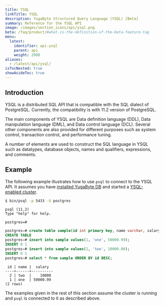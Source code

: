 ```yaml
---
title: YSQL
linkTitle: YSQL
description: YugaByte Structured Query Language (YSQL) [Beta]
summary: Reference for the YSQL API
image: /images/section_icons/api/ysql.png
beta: /faq/product/#what-is-the-definition-of-the-beta-feature-tag
menu:
  latest:
    identifier: api-ysql
    parent: api
    weight: 2900
aliases:
  - /latest/api/ysql/
isTocNested: true
showAsideToc: true
---
```


## Introduction
YSQL is a distributed SQL API that is compatible with the SQL dialect of PostgreSQL. Currently, the compatibility is with 11.2 version of PostgreSQL.

The main components of YSQL are Data definition language (DDL), Data manipulation language (DML), and Data control language (DCL). Several other components are also provided for different purposes such as system control, transaction control, and performance tuning.

A number of elements are used to construct the SQL language in YSQL such as datatypes, database objects, names and qualifiers, expressions, and comments.

## Example
The following example illustrates how to use `psql` to connect to the YSQL API. It assumes you have [installed YugaByte DB](../../quick-start/install/) and started a [YSQL-enabled cluster](../../quick-start/explore-ysql/).

```sh
$ bin/psql -p 5433 -U postgres
```

```
psql (11.2)
Type "help" for help.

postgres=#
```

```sql
postgres=# create table sample(id int primary key, name varchar, salary float);
CREATE TABLE
postgres=# insert into sample values(1, 'one', 50000.99);
INSERT 0 1
postgres=# insert into sample values(2, 'two', 10000.00);
INSERT 0 1
postgres=# select * from sample ORDER BY id DESC;
```

```
 id | name |  salary
----+------+----------
  2 | two  |    10000
  1 | one  | 50000.99
(2 rows)
```
The examples given in the rest of this section assume the cluster is running and `psql` is connected to it as described above.
